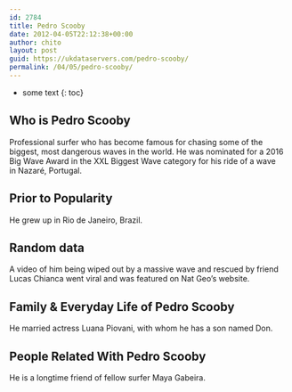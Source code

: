 ```yaml
---
id: 2784
title: Pedro Scooby
date: 2012-04-05T22:12:38+00:00
author: chito
layout: post
guid: https://ukdataservers.com/pedro-scooby/
permalink: /04/05/pedro-scooby/
---
```


* some text
{: toc}
          
          
## Who is  Pedro Scooby
                  
                  
                  
Professional surfer who has become famous for chasing some of the biggest, most dangerous waves in the world. He was nominated for a 2016 Big Wave Award in the XXL Biggest Wave category for his ride of a wave in Nazaré, Portugal.
                  
                
                
                
## Prior to Popularity 
                  
                  
                  
He grew up in Rio de Janeiro, Brazil.
                  
                
                
                
## Random data 
                  
                  
                  
A video of him being wiped out by a massive wave and rescued by friend Lucas Chianca went viral and was featured on Nat Geo&#8217;s website. 
                  
                
                
                
## Family & Everyday Life of Pedro Scooby
                  
                  
                  
He married actress Luana Piovani, with whom he has a son named Don.
                  
                
                
                
## People Related With  Pedro Scooby
                  
                  
                  
He is a longtime friend of fellow surfer Maya Gabeira.
                  
                
              
            
          
          
          
    
    
  
